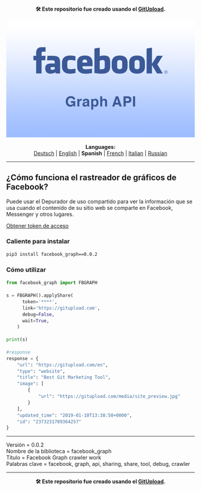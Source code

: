 <p align="center"><b>🛠️ Este repositorio fue creado usando el <a href="https://gitupload.com">GitUpload</a>.</b></p>
<p align="center"><a href="https://gitupload.com"><img src="https://github.com/markolofsen/facebook_graph//blob/master/.banners/banner_es.jpg?raw=1" /></a></p>
<p align="center"><b>Languages:</b><br /><a href="https://github.com/markolofsen/facebook_graph/blob/master/README_de.md">Deutsch</a> | <a href="https://github.com/markolofsen/facebook_graph/blob/master/README.md">English</a> | <b>Spanish</b> | <a href="https://github.com/markolofsen/facebook_graph/blob/master/README_fr.md">French</a> | <a href="https://github.com/markolofsen/facebook_graph/blob/master/README_it.md">Italian</a> | <a href="https://github.com/markolofsen/facebook_graph/blob/master/README_ru.md">Russian</a></p>

---

## ¿Cómo funciona el rastreador de gráficos de Facebook?
Puede usar el Depurador de uso compartido para ver la información que se usa cuando el contenido de su sitio web se comparte en Facebook, Messenger y otros lugares.


<a href="https://developers.facebook.com/tools/debug/accesstoken/">Obtener token de acceso</a>


### Caliente para instalar

```sh
pip3 install facebook_graph==0.0.2
```


### Cómo utilizar

```python
from facebook_graph import FBGRAPH

s = FBGRAPH().applyShare(
      token='****',
      link='https://gitupload.com',
      debug=False,
      wait=True,
    )

print(s)

#response
response = {
    "url": "https://gitupload.com/en",
    "type": "website",
    "title": "Best Git Marketing Tool",
    "image": [
        {
            "url": "https://gitupload.com/media/site_preview.jpg"
        }
    ],
    "updated_time": "2019-01-10T13:38:50+0000",
    "id": "2373231789364257"
}


```


<hr />


Versión = 0.0.2 <br />
Nombre de la biblioteca = facebook_graph <br />
Título = Facebook Graph crawler work <br />
Palabras clave = facebook,  graph,  api,  sharing,  share,  tool,  debug,  crawler <br />


---

<p align="center"><b>🛠️ Este repositorio fue creado usando el <a href="https://gitupload.com">GitUpload</a>.</b></p>